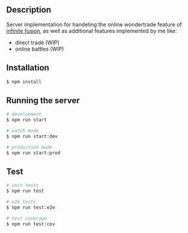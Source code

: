 ## Description

Server implementation for handeling the online wondertrade feature of [infinite fusion](https://github.com/infinitefusion/infinitefusion-e18), as well as additional features implemented by me like: 
- direct trade (WIP)
- online battles (WIP)

## Installation

```bash
$ npm install
```

## Running the server

```bash
# development
$ npm run start

# watch mode
$ npm run start:dev

# production mode
$ npm run start:prod
```

## Test

```bash
# unit tests
$ npm run test

# e2e tests
$ npm run test:e2e

# test coverage
$ npm run test:cov
```
